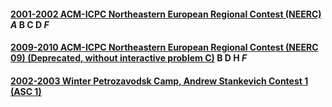 #### [2001-2002 ACM-ICPC Northeastern European Regional Contest (NEERC)](https://codeforces.com/gym/100002) *A* B C D *F*

#### [2009-2010 ACM-ICPC Northeastern European Regional Contest (NEERC 09) (Deprecated, without interactive problem C)](https://codeforces.com/gym/100069) B D H *F*

#### [2002-2003 Winter Petrozavodsk Camp, Andrew Stankevich Contest 1 (ASC 1)](https://codeforces.com/gym/100199)
